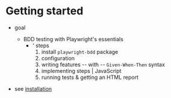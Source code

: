 # Getting started

* goal
  * BDD testing with Playwright's essentials
    * ' steps
      1. install `playwright-bdd` package
      2. configuration
      3. writing features -- with -- `Given-When-Then` syntax 
      4. implementing steps | JavaScript
      5. running tests & getting an HTML report

* see [installation](installation.md)
